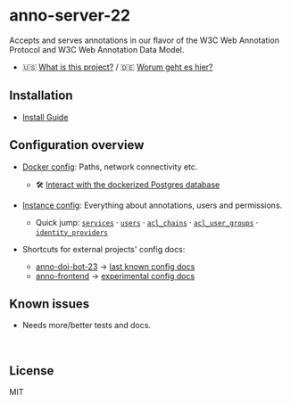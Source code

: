 ﻿
<!--#echo json="package.json" key="name" underline="=" -->
anno-server-22
==============
<!--/#echo -->

<!--#echo json="package.json" key="description" -->
Accepts and serves annotations in our flavor of the W3C Web Annotation
Protocol and W3C Web Annotation Data Model.
<!--/#echo -->

* 🇺🇸 [What is this project?](docs/about/whats_this.en.md)
  / 🇩🇪 [Worum geht es hier?](docs/about/whats_this.de.md)



Installation
------------

* [Install Guide](docs/install/)



Configuration overview
----------------------

* [Docker config](docs/cfg/as22.devdock/config/):
  Paths, network connectivity etc.
  * 🛠 [Interact with the dockerized Postgres database
    ](docs/cfg/as22.devdock/README.md#database-commands-docker)

* [Instance config](docs/cfg/ubhd-ex01/):
  Everything about annotations, users and permissions.
  * Quick jump: [`services`](docs/cfg/ubhd-ex01/services/)
    · [`users`](docs/cfg/ubhd-ex01/users/)
    · [`acl_chains`](docs/cfg/ubhd-ex01/acl_chains/)
    · [`acl_user_groups`](docs/cfg/ubhd-ex01/acl_user_groups/)
    · [`identity_providers`](docs/cfg/ubhd-ex01/identity_providers/)

* Shortcuts for external projects' config docs:
  * [anno-doi-bot-23][doibot23] &rarr;
    [last known config docs][doibot23cfg]
  * [anno-frontend][anno-fe] &rarr;
    [experimental config docs][anno-fe-ex-cfg]



  [doibot23]: https://github.com/UB-Heidelberg/anno-doi-bot-23/
  [doibot23cfg]: https://github.com/UB-Heidelberg/anno-doi-bot-23/blob/master/funcs/cfg.default.rc
  [anno-fe]: https://github.com/UB-Heidelberg/anno-frontend/
  [anno-fe-ex-cfg]: https://github.com/UB-Heidelberg/anno-frontend/tree/stable/src/default-config


<!--#toc stop="scan" -->



Known issues
------------

* Needs more/better tests and docs.




&nbsp;


License
-------
<!--#echo json="package.json" key=".license" -->
MIT
<!--/#echo -->
